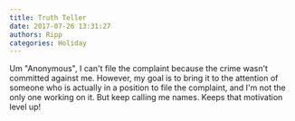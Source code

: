 ```yaml
---
title: Truth Teller
date: 2017-07-26 13:31:27
authors: Ripp
categories: Holiday
---
```


 Um "Anonymous", I can't file the complaint because the crime wasn't committed against me. However, my goal is to bring it to the attention of someone who is actually in a position to file the complaint, and I'm not the only one working on it. But keep calling me names.  Keeps that motivation level up!